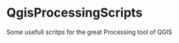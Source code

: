 QgisProcessingScripts
=====================

Some usefull scritps for the great Processing tool of QGIS
